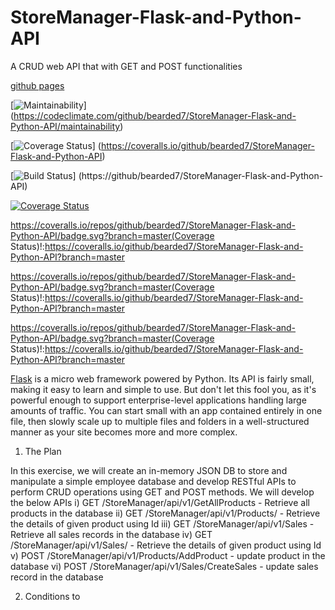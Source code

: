 # StoreManager-Flask-and-Python-API
A CRUD web API that with GET and POST functionalities 

[github pages](https://bearded7.github.io/Store-Manager/UI/) 

[![Maintainability](https://api.codeclimate.com/v1/badges/de3d25a8dafaada7833c/maintainability)]
(https://codeclimate.com/github/bearded7/StoreManager-Flask-and-Python-API/maintainability)

[![Coverage Status](https://coveralls.io/repos/github/bearded7/StoreManager-Flask-and-Python-API/badge.png)]
(https://coveralls.io/github/bearded7/StoreManager-Flask-and-Python-API)

[![Build Status](https://travis-ci.org/github/bearded7/StoreManager-Flask-and-Python-API.svg?branch=develop)]
(https://github/bearded7/StoreManager-Flask-and-Python-API)

[![Coverage Status](https://coveralls.io/repos/github/bearded7/StoreManager-Flask-and-Python-API/badge.svg?branch=master)](https://coveralls.io/github/bearded7/StoreManager-Flask-and-Python-API?branch=master)

https://coveralls.io/repos/github/bearded7/StoreManager-Flask-and-Python-API/badge.svg?branch=master(Coverage Status)!:https://coveralls.io/github/bearded7/StoreManager-Flask-and-Python-API?branch=master

https://coveralls.io/repos/github/bearded7/StoreManager-Flask-and-Python-API/badge.svg?branch=master(Coverage Status)!:https://coveralls.io/github/bearded7/StoreManager-Flask-and-Python-API?branch=master

https://coveralls.io/repos/github/bearded7/StoreManager-Flask-and-Python-API/badge.svg?branch=master(Coverage Status)!:https://coveralls.io/github/bearded7/StoreManager-Flask-and-Python-API?branch=master

[Flask](http://flask.pocoo.org/) is a micro web framework powered by Python. Its API is fairly small, making it easy to learn and simple to use. But don't let this fool you, as it's powerful enough to support enterprise-level applications handling large amounts of traffic. You can start small with an app contained entirely in one file, then slowly scale up to multiple files and folders in a well-structured manner as your site becomes more and more complex.

1. The Plan

In this exercise, we will create an in-memory JSON DB to store and manipulate a simple employee database and develop RESTful APIs to perform CRUD operations using GET and POST methods. We will develop the below APIs
i) GET  /StoreManager/api/v1/GetAllProducts     - Retrieve all products in the database
ii) GET /StoreManager/api/v1/Products/<id>      - Retrieve the details of given product using Id
iii) GET  /StoreManager/api/v1/Sales            - Retrieve all sales records in the database
iv) GET /StoreManager/api/v1/Sales/<id>         - Retrieve the details of given product using Id
v) POST  /StoreManager/api/v1/Products/AddProduct     - update product in the database
vi) POST /StoreManager/api/v1/Sales/CreateSales       - update sales record in the database

2. Conditions to 
